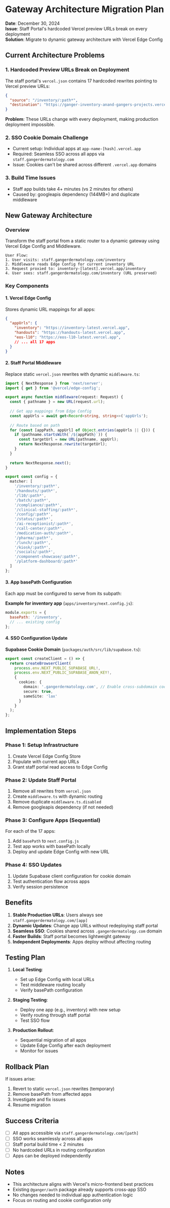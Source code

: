 # Gateway Architecture Migration Plan

**Date**: December 30, 2024  
**Issue**: Staff Portal's hardcoded Vercel preview URLs break on every deployment  
**Solution**: Migrate to dynamic gateway architecture with Vercel Edge Config

## Current Architecture Problems

### 1. Hardcoded Preview URLs Break on Deployment
The staff portal's `vercel.json` contains 17 hardcoded rewrites pointing to Vercel preview URLs:
```json
{
  "source": "/inventory/:path*",
  "destination": "https://ganger-inventory-anand-gangers-projects.vercel.app/:path*"
}
```

**Problem**: These URLs change with every deployment, making production deployment impossible.

### 2. SSO Cookie Domain Challenge
- Current setup: Individual apps at `app-name-[hash].vercel.app`
- Required: Seamless SSO across all apps via `staff.gangerdermatology.com`
- Issue: Cookies can't be shared across different `.vercel.app` domains

### 3. Build Time Issues
- Staff app builds take 4+ minutes (vs 2 minutes for others)
- Caused by: googleapis dependency (144MB+) and duplicate middleware

## New Gateway Architecture

### Overview
Transform the staff portal from a static router to a dynamic gateway using Vercel Edge Config and Middleware.

```
User Flow:
1. User visits: staff.gangerdermatology.com/inventory
2. Middleware reads Edge Config for current inventory URL
3. Request proxied to: inventory-[latest].vercel.app/inventory
4. User sees: staff.gangerdermatology.com/inventory (URL preserved)
```

### Key Components

#### 1. Vercel Edge Config
Stores dynamic URL mappings for all apps:
```json
{
  "appUrls": {
    "inventory": "https://inventory-latest.vercel.app",
    "handouts": "https://handouts-latest.vercel.app",
    "eos-l10": "https://eos-l10-latest.vercel.app",
    // ... all 17 apps
  }
}
```

#### 2. Staff Portal Middleware
Replace static `vercel.json` rewrites with dynamic `middleware.ts`:
```typescript
import { NextResponse } from 'next/server';
import { get } from '@vercel/edge-config';

export async function middleware(request: Request) {
  const { pathname } = new URL(request.url);
  
  // Get app mappings from Edge Config
  const appUrls = await get<Record<string, string>>('appUrls');
  
  // Route based on path
  for (const [appPath, appUrl] of Object.entries(appUrls || {})) {
    if (pathname.startsWith(`/${appPath}`)) {
      const targetUrl = new URL(pathname, appUrl);
      return NextResponse.rewrite(targetUrl);
    }
  }
  
  return NextResponse.next();
}

export const config = {
  matcher: [
    '/inventory/:path*',
    '/handouts/:path*',
    '/l10/:path*',
    '/batch/:path*',
    '/compliance/:path*',
    '/clinical-staffing/:path*',
    '/config/:path*',
    '/status/:path*',
    '/ai-receptionist/:path*',
    '/call-center/:path*',
    '/medication-auth/:path*',
    '/pharma/:path*',
    '/lunch/:path*',
    '/kiosk/:path*',
    '/socials/:path*',
    '/component-showcase/:path*',
    '/platform-dashboard/:path*'
  ]
};
```

#### 3. App basePath Configuration
Each app must be configured to serve from its subpath:

**Example for inventory app** (`apps/inventory/next.config.js`):
```javascript
module.exports = {
  basePath: '/inventory',
  // ... existing config
};
```

#### 4. SSO Configuration Update

**Supabase Cookie Domain** (`packages/auth/src/lib/supabase.ts`):
```typescript
export const createClient = () => {
  return createBrowserClient(
    process.env.NEXT_PUBLIC_SUPABASE_URL!,
    process.env.NEXT_PUBLIC_SUPABASE_ANON_KEY!,
    {
      cookies: {
        domain: '.gangerdermatology.com', // Enable cross-subdomain cookies
        secure: true,
        sameSite: 'lax'
      }
    }
  );
};
```

## Implementation Steps

### Phase 1: Setup Infrastructure
1. Create Vercel Edge Config Store
2. Populate with current app URLs
3. Grant staff portal read access to Edge Config

### Phase 2: Update Staff Portal
1. Remove all rewrites from `vercel.json`
2. Create `middleware.ts` with dynamic routing
3. Remove duplicate `middleware.ts.disabled`
4. Remove googleapis dependency (if not needed)

### Phase 3: Configure Apps (Sequential)
For each of the 17 apps:
1. Add `basePath` to `next.config.js`
2. Test app works with basePath locally
3. Deploy and update Edge Config with new URL

### Phase 4: SSO Updates
1. Update Supabase client configuration for cookie domain
2. Test authentication flow across apps
3. Verify session persistence

## Benefits

1. **Stable Production URLs**: Users always see `staff.gangerdermatology.com/[app]`
2. **Dynamic Updates**: Change app URLs without redeploying staff portal
3. **Seamless SSO**: Cookies shared across `.gangerdermatology.com` domain
4. **Faster Builds**: Staff portal becomes lightweight gateway
5. **Independent Deployments**: Apps deploy without affecting routing

## Testing Plan

1. **Local Testing**:
   - Set up Edge Config with local URLs
   - Test middleware routing locally
   - Verify basePath configuration

2. **Staging Testing**:
   - Deploy one app (e.g., inventory) with new setup
   - Verify routing through staff portal
   - Test SSO flow

3. **Production Rollout**:
   - Sequential migration of all apps
   - Update Edge Config after each deployment
   - Monitor for issues

## Rollback Plan

If issues arise:
1. Revert to static `vercel.json` rewrites (temporary)
2. Remove basePath from affected apps
3. Investigate and fix issues
4. Resume migration

## Success Criteria

- [ ] All apps accessible via `staff.gangerdermatology.com/[path]`
- [ ] SSO works seamlessly across all apps
- [ ] Staff portal build time < 2 minutes
- [ ] No hardcoded URLs in routing configuration
- [ ] Apps can be deployed independently

## Notes

- This architecture aligns with Vercel's micro-frontend best practices
- Existing `@ganger/auth` package already supports cross-app SSO
- No changes needed to individual app authentication logic
- Focus on routing and cookie configuration only